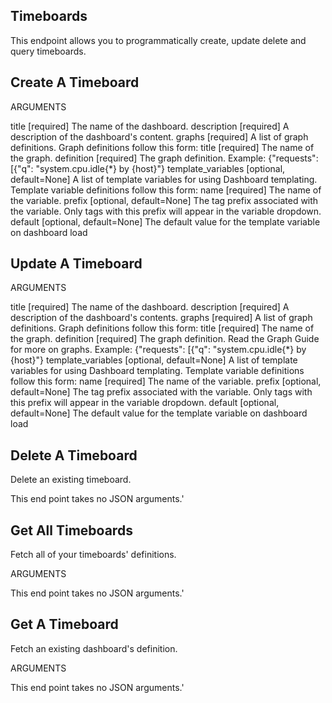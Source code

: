 ## Timeboards
This endpoint allows you to programmatically create, update delete and query timeboards.

## Create A Timeboard
ARGUMENTS

title [required]
The name of the dashboard.
description [required]
A description of the dashboard's content.
graphs [required]
A list of graph definitions. Graph definitions follow this form:
title [required]
The name of the graph.
definition [required]
The graph definition. Example:
{"requests": [{"q": "system.cpu.idle{*} by {host}"}
template_variables [optional, default=None]
A list of template variables for using Dashboard templating. Template variable definitions follow this form:
name [required]
The name of the variable.
prefix [optional, default=None]
The tag prefix associated with the variable. Only tags with this prefix will appear in the variable dropdown.
default [optional, default=None]
The default value for the template variable on dashboard load

## Update A Timeboard
ARGUMENTS

title [required]
The name of the dashboard.
description [required]
A description of the dashboard's contents.
graphs [required]
A list of graph definitions. Graph definitions follow this form:
title [required]
The name of the graph.
definition [required]
The graph definition. Read the Graph Guide for more on graphs. Example:
{"requests": [{"q": "system.cpu.idle{*} by {host}"}
template_variables [optional, default=None]
A list of template variables for using Dashboard templating. Template variable definitions follow this form:
name [required]
The name of the variable.
prefix [optional, default=None]
The tag prefix associated with the variable. Only tags with this prefix will appear in the variable dropdown.
default [optional, default=None]
The default value for the template variable on dashboard load

## Delete A Timeboard
Delete an existing timeboard.

This end point takes no JSON arguments.'

## Get All Timeboards
Fetch all of your timeboards' definitions.

ARGUMENTS

This end point takes no JSON arguments.'

## Get A Timeboard
Fetch an existing dashboard's definition.

ARGUMENTS

This end point takes no JSON arguments.'